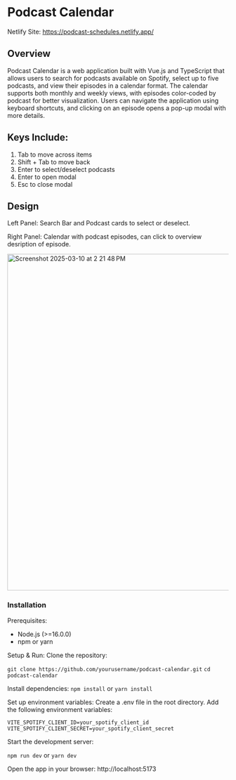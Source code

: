 # Podcast Calendar

Netlify Site: 
https://podcast-schedules.netlify.app/

## Overview

Podcast Calendar is a web application built with Vue.js and TypeScript that allows users to search for podcasts available on Spotify, select up to five podcasts, and view their episodes in a calendar format. The calendar supports both monthly and weekly views, with episodes color-coded by podcast for better visualization. Users can navigate the application using keyboard shortcuts, and clicking on an episode opens a pop-up modal with more details.

## Keys Include:
1. Tab to move across items
2. Shift + Tab to move back
3. Enter to select/deselect podcasts
4. Enter to open modal
5. Esc to close modal
   
## Design
Left Panel:
Search Bar and Podcast cards to select or deselect.

Right Panel:
Calendar with podcast episodes, can click to overview desription of episode.

<img width="767" alt="Screenshot 2025-03-10 at 2 21 48 PM" src="https://github.com/user-attachments/assets/3a79a2ec-0d4e-4561-a181-7d54b6e1857c" />


### Installation

Prerequisites:
- Node.js (>=16.0.0)
- npm or yarn

Setup & Run:
Clone the repository:

`git clone https://github.com/yourusername/podcast-calendar.git`
`cd podcast-calendar`

Install dependencies:
`npm install`
or
`yarn install`

Set up environment variables:
Create a .env file in the root directory.
Add the following environment variables:

`VITE_SPOTIFY_CLIENT_ID=your_spotify_client_id`
`VITE_SPOTIFY_CLIENT_SECRET=your_spotify_client_secret`

Start the development server:

`npm run dev`
or
`yarn dev`

Open the app in your browser: http://localhost:5173

